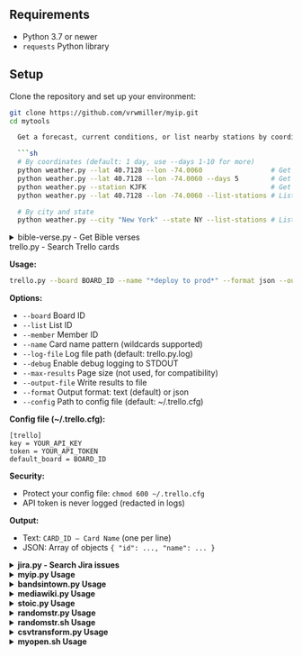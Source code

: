 ## Requirements

- Python 3.7 or newer
- `requests` Python library

## Setup

Clone the repository and set up your environment:

```sh
git clone https://github.com/vrwmiller/myip.git
cd mytools

  Get a forecast, current conditions, or list nearby stations by coordinates or city/state:

  ```sh
  # By coordinates (default: 1 day, use --days 1-10 for more)
  python weather.py --lat 40.7128 --lon -74.0060                 # Get 1-day forecast
  python weather.py --lat 40.7128 --lon -74.0060 --days 5        # Get 5-day forecast
  python weather.py --station KJFK                               # Get current conditions
  python weather.py --lat 40.7128 --lon -74.0060 --list-stations # List stations near location

  # By city and state
  python weather.py --city "New York" --state NY --list-stations # List stations near New York, NY
  ```

</details>

<details>
<summary>bible-verse.py - Get Bible verses</summary>

**Usage:**

```sh
bible-verse                # Get a random verse from Psalms
bible-verse --verse "John 3:16"   # Get a specific verse
bible-verse --translation ESV      # Specify translation
bible-verse --format json          # Output as JSON
```

**Options:**

- `--verse` Specify verse reference (e.g. "John 3:16")
- `--translation` Bible translation (default: KJV)
- `--output-file` Write verse to file
- `--format` Output format: text (default) or json

**Output:**

- Text: `REFERENCE: Verse text`
- JSON: Full API response

</details>
<summary>trello.py - Search Trello cards</summary>

**Usage:**

```sh
trello.py --board BOARD_ID --name "*deploy to prod*" --format json --output-file results.json
```

**Options:**

- `--board` Board ID
- `--list` List ID
- `--member` Member ID
- `--name` Card name pattern (wildcards supported)
- `--log-file` Log file path (default: trello.py.log)
- `--debug` Enable debug logging to STDOUT
- `--max-results` Page size (not used, for compatibility)
- `--output-file` Write results to file
- `--format` Output format: text (default) or json
- `--config` Path to config file (default: ~/.trello.cfg)

**Config file (~/.trello.cfg):**

```
[trello]
key = YOUR_API_KEY
token = YOUR_API_TOKEN
default_board = BOARD_ID
```

**Security:**

- Protect your config file: `chmod 600 ~/.trello.cfg`
- API token is never logged (redacted in logs)

**Output:**

- Text: `CARD_ID — Card Name` (one per line)
- JSON: Array of objects `{ "id": ..., "name": ... }`

</details>
<details>
<summary><strong>jira.py - Search Jira issues</strong></summary>

**Usage:**

```sh
jira.py --project ABC --summary "*deploy to prod*" --format json --output-file results.json
```

**Options:**

- `--project` Project key (e.g. ABC)
- `--reporter` Reporter username
- `--summary` Summary pattern (wildcards supported)
- `--log-file` Log file path (default: jira.py.log)
- `--debug` Enable debug logging to STDOUT
- `--max-results` Page size (maxResults per request)
- `--output-file` Write results to file
- `--format` Output format: text (default) or json
- `--config` Path to config file (default: ~/.jira.cfg)

**Config file (~/.jira.cfg):**

```
[jira]
url = https://your.jira.instance
token = YOUR_ACCESS_TOKEN
default_project = ABC
```

**Security:**

- Protect your config file: `chmod 600 ~/.jira.cfg`
- Access token is never logged (redacted in logs)

**Output:**

- Text: `KEY — Summary` (one per line)
- JSON: Array of objects `{ "key": ..., "summary": ... }`

</details>
<details>
  <summary><strong>myip.py Usage</strong></summary>

  ```sh
  python myip.py
  ```

  Output:

  ```text
  MyIP.com: fd00::1 (United States, US)
  ipify IPv4: 192.168.1.1
  ipify IPv6: fd00::1
  ```

</details>

<details>
  <summary><strong>bandsintown.py Usage</strong></summary>

  ```sh
  python bandsintown.py --app_id bandsintown@gmail.com --artist "tool"
  ```

  Output:

  ```text
  Artist Info:
  { ...artist info JSON... }

  Upcoming Events:
  [{ ...event JSON... }, ...]
  ```

</details>

<details>
  <summary><strong>mediawiki.py Usage</strong></summary>

  ```sh
  python mediawiki.py --search "Python programming" --limit 2
  python mediawiki.py --pageid 23862
  ```

  Output:

  ```text
  Title: Python (programming language)
  PageID: 23862
  Snippet: ...

  <page content>
  ```

</details>

<details>
  <summary><strong>stoic.py Usage</strong></summary>

  ```sh
  python stoic.py
  ```

  Output:

  ```text
  "Waste no more time arguing what a good man should be. Be one."
  -- Marcus Aurelius
  ```

</details>

<details>
  <summary><strong>randomstr.py Usage</strong></summary>

  Generate a random string with optional length and excluded characters:

  ```sh
  python randomstr.py                # Default: 32 chars
  python randomstr.py --length 16    # Specify length (12-64)
  python randomstr.py --exclude "abc" # Exclude characters
  randomstr --length 20 --exclude "!@#" # Using alias
  ```

  Output:

  ```text
  Generated random string: 8f$Gz@1!kL... (example)
  ```

</details>

<details>
  <summary><strong>randomstr.sh Usage</strong></summary>

  Generate a random string with optional length and excluded characters:

  ```sh
  ./randomstr.sh                # Default: 32 chars
  ./randomstr.sh -l 16          # Specify length (12-64)
  ./randomstr.sh -e "abc"       # Exclude characters
  randomstrsh -l 20 -e "!@#"    # Using alias
  ```

  Output:

  ```text
  Generated random string: 8f$Gz@1!kL... (example)
  ```

</details>

<details>
  <summary><strong>csvtransform.py Usage</strong></summary>

  Transform a CSV file by rearranging columns and separating debit/credit amounts:

  ```sh
  python csvtransform.py -i input.csv -o output.csv
  python csvtransform.py --input input.csv --output output.csv
  csvtransform -i input.csv -o output.csv   # Using alias
  ```

  Output:

  ```text
  Transformed data has been written to output.csv
  ```

</details>

<details>
  <summary><strong>myopen.sh Usage</strong></summary>

  ```sh
  myopen Calculator
  myopen Safari
  ```

  Note: Some system apps (like Calculator) may be restricted by macOS and may not allow multiple instances due to security constraints. This script checks both `/Applications` and `/System/Applications` for the app executable.
</details>
